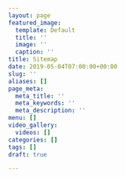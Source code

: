 ```yaml
---
layout: page
featured_image:
  template: Default
  title: ''
  image: ''
  caption: ''
title: Sitemap
date: 2019-05-04T07:00:00+00:00
slug: ''
aliases: []
page_meta:
  meta_title: ''
  meta_keywords: ''
  meta_description: ''
menu: []
video_gallery:
  videos: []
categories: []
tags: []
draft: true

---
```

